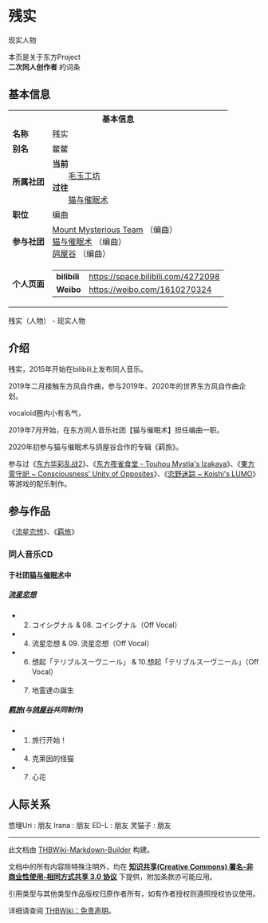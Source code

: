 # 残实

<!-- source html: G:\repos\THBWiki-Markdown-Builder\THBWikiMarkdown\Temp\main\3\30\ns0%3A%E6%AE%8B%E5%AE%9E.html -->

现实人物

本页是关于东方Project  
 **二次同人创作者** 的词条
## 基本信息

<table><tbody><tr><th colspan="3">基本信息</th></tr><tr><td class="label"><b>名称</b></td><td> 残实 </td></tr><tr><td class="label"><b>别名</b></td><td>鳖鳖</td></tr><tr><td class="label"><b>所属社团</b></td><td><b>当前</b><div style="margin-left:2em;"><a href="./毛玉工坊.md" title="毛玉工坊">毛玉工坊</a></div><b>过往</b><div style="margin-left:2em;"><a href="./猫与催眠术.md" title="猫与催眠术">猫与催眠术</a></div></td></tr><tr><td class="label"><b>职位</b></td><td>编曲</td></tr><tr><td class="label"><b>参与社团</b></td><td><a href="./Mount_Mysterious_Team.md" title="Mount Mysterious Team">Mount Mysterious Team</a> （编曲）<br><a href="./猫与催眠术.md" title="猫与催眠术">猫与催眠术</a> （编曲）<br><a href="./鸽屋谷.md" title="鸽屋谷">鸽屋谷</a> （编曲）</td></tr><tr><td class="label"><b>个人页面</b></td><td><table border="0" cellspacing="0" cellpadding="0"><tbody><tr><td><b>bilibili</b></td><td><a rel="nofollow" class="external free" href="https://space.bilibili.com/4272098">https://space.bilibili.com/4272098</a></td></tr><tr><td><b>Weibo</b></td><td><a rel="nofollow" class="external free" href="https://weibo.com/1610270324">https://weibo.com/1610270324</a></td></tr></tbody></table></td></tr></tbody></table>

残实（人物） - 现实人物
## 介绍
  
残实，2015年开始在bilibili上发布同人音乐。
  
  
2019年二月接触东方风自作曲，参与2019年、2020年的世界东方风自作曲企划。
  
  
vocaloid圈内小有名气，
  
  
2019年7月开始，在东方同人音乐社团【猫与催眠术】担任编曲一职。
  
  
2020年初参与猫与催眠术与鸽屋谷合作的专辑《羁旅》。
  
  
参与过《[东方华彩乱战2](./东方华彩乱战2.md)》、《[东方夜雀食堂 - Touhou Mystia's Izakaya](./东方夜雀食堂_-_Touhou_Mystia's_Izakaya.md)》、《[東方霊守祀 ~ Consciousness' Unity of Opposites](./東方霊守祀_~_Consciousness'_Unity_of_Opposites.md)》、《[恋野迷踪 ~ Koishi's LUMO](./恋野迷踪_~_Koishi's_LUMO.md)》等游戏的配乐制作。
  

## 参与作品
  
《[流星恋想](./流星恋想.md)》、《[羁旅](./羁旅.md)》
  

### 同人音乐CD
#### 于社团[猫与催眠术](./猫与催眠术.md)中
##### [流星恋想](./流星恋想.md)
- 02. コイシグナル &amp; 08. コイシグナル（Off Vocal）
- 04. 流星恋想 &amp; 09. 流星恋想（Off Vocal）
- 06. 想起「テリブルスーヴニール」 &amp; 10.想起「テリブルスーヴニール」（Off Vocal）
- 07. 地霊達の誕生

##### [羁旅](./羁旅.md)(与[鸽屋谷](./鸽屋谷.md)共同制作)
- 01. 旅行开始！
- 04. 克莱因的怪猫
- 07. 心花

## 人际关系
悠理Uri
: 朋友
Irana
: 朋友
ED-L
: 朋友
灵猫子
: 朋友





---

此文档由 [THBWiki-Markdown-Builder](https://github.com/Delsin-Yu/THBWiki-Markdown-Builder) 构建。

文档中的所有内容除特殊注明外，均在 [**知识共享(Creative Commons) 署名-非商业性使用-相同方式共享 3.0 协议**](https://creativecommons.org/licenses/by-sa/3.0/deed.zh-hans) 下提供，附加条款亦可能应用。

引用类型与其他类型作品版权归原作者所有，如有作者授权则遵照授权协议使用。

详细请查阅 [THBWiki：免责声明](https://thbwiki.cc/THBWiki:%E5%85%8D%E8%B4%A3%E5%A3%B0%E6%98%8E)。

